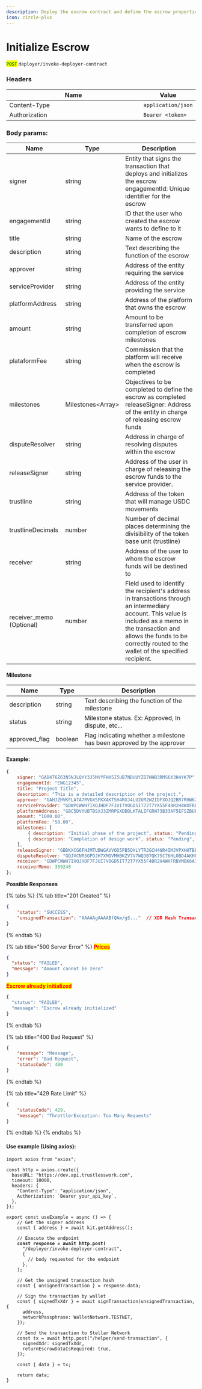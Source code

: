 ```yaml
---
description: Deploy the escrow contract and define the escrow properties.
icon: circle-plus
---
```


# Initialize Escrow

<mark style="color:green;">**`POST`**</mark> `deployer/invoke-deployer-contract`

### Headers

<table><thead><tr><th width="366">Name</th><th>Value</th></tr></thead><tbody><tr><td>Content-Type</td><td><code>application/json</code></td></tr><tr><td>Authorization</td><td><code>Bearer &#x3C;token></code></td></tr></tbody></table>

### Body params:

| Name                      | Type               | Description                                                                                                                                                                                                                               |
| ------------------------- | ------------------ | ----------------------------------------------------------------------------------------------------------------------------------------------------------------------------------------------------------------------------------------- |
| signer                    | string             | Entity that signs the transaction that deploys and initializes the escrow engagementId: Unique identifier for the escrow                                                                                                                  |
| engagementId              | string             | ID that the user who created the escrow wants to define to it                                                                                                                                                                             |
| title                     | string             | Name of the escrow                                                                                                                                                                                                                        |
| description               | string             | Text describing the function of the escrow                                                                                                                                                                                                |
| approver                  | string             | Address of the entity requiring the service                                                                                                                                                                                               |
| serviceProvider           | string             | Address of the entity providing the service                                                                                                                                                                                               |
| platformAddress           | string             | Address of the platform that owns the escrow                                                                                                                                                                                              |
| amount                    | string             | Amount to be transferred upon completion of escrow milestones                                                                                                                                                                             |
| plataformFee              | string             | Commission that the platform will receive when the escrow is completed                                                                                                                                                                    |
| milestones                | Milestones\<Array> | Objectives to be completed to define the escrow as completed releaseSigner: Address of the entity in charge of releasing escrow funds                                                                                                     |
| disputeResolver           | string             | Address in charge of resolving disputes within the escrow                                                                                                                                                                                 |
| releaseSigner             | string             | Address of the user in charge of releasing the escrow funds to the service provider.                                                                                                                                                      |
| trustline                 | string             | Address of the token that will manage USDC movements                                                                                                                                                                                      |
| trustlineDecimals         | number             | Number of decimal places determining the divisibility of the token base unit (trustline)                                                                                                                                                  |
| receiver                  | string             | Address of the user to whom the escrow funds will be destined to                                                                                                                                                                          |
| receiver\_memo (Optional) | number             | Field used to identify the recipient's address in transactions through an intermediary account. This value is included as a memo in the transaction and allows the funds to be correctly routed to the wallet of the specified recipient. |

#### Milestone

| Name           | Type    | Description                                                           |
| -------------- | ------- | --------------------------------------------------------------------- |
| description    | string  | Text describing the function of the milestone                         |
| status         | string  | Milestone status. Ex: Approved, In dispute, etc...                    |
| approved\_flag | boolean | Flag indicating whether a milestone has been approved by the approver |

#### Example:

```jsx
{
	signer: "GAD4T6Z63N5NJLQYY3J5MVYFHH5I5UB7NDUUYZD7HHB3RMS6X3H4YK7P", 
	engagementId: "ENG12345",
	title: "Project Title",
	description: "This is a detailed description of the project.",
	approver: "GAHJZHVKFLATA7RVGXSFKXAKT5H4RXJ4LU2UR2W2IDFXOJQ2BR7RHW62",
	serviceProvider: "GDWPCWWH7IXQJHDF7FJUI7VOGD5IT72T7YX55F4BR2H4WXFRBVMBK6A3", 
	platformAddress: "GBC5DVYUBTBSXJ3ZMRPGXDDDLKTALIFGRW73B33AF5EFSZBUECKSFO4R",
	amount: "1000.00",
	platformFee: "50.00", 
	milestones: [
		{ description: "Initial phase of the project", status: "Pending", approved_flag: false },
		{ description: "Completion of design work", status: "Pending", approved_flag: false }
	],
	releaseSigner: "GBDKXCG6FHJMTUBWGAVVOD5PB5QXLYTRJGCH4NR4IMJVPXHHTBBXPY3V",
	disputeResolver: "GDJVCNR5GPOJH7XMOVMHBKZV7V7WQ3B7QK75C76HLOBD4AKHFG5OCARJ",
	receiver: "GDWPCWWH7IXQJHDF7FJUI7VOGD5IT72T7YX55F4BR2H4WXFRBVMBK6A3",
	receiverMemo: 359248
};
```



**Possible Responses**

{% tabs %}
{% tab title="201 Created" %}
```json
{
    "status": "SUCCESS",
    "unsignedTransaction": "AAAAAgAAAABfQAm/gS..."  // XDR Hash Transaction
}
```
{% endtab %}

{% tab title="500 Server Error" %}
<mark style="color:red;">**Prices**</mark>

```json
{
  "status": "FAILED",
  "message": "Amount cannot be zero"
}
```

<mark style="color:red;">**Escrow already initialized**</mark>

```javascript
{
  "status": "FAILED",
  "message": "Escrow already initialized"
}
```
{% endtab %}

{% tab title="400 Bad Request" %}
```json
{
    "message": "Message",
    "error": "Bad Request",
    "statusCode": 400
}
```
{% endtab %}

{% tab title="429 Rate Limit" %}
```json
{
    "statusCode": 429,
    "message": "ThrottlerException: Too Many Requests"
}
```
{% endtab %}
{% endtabs %}

#### Use example (Using axios):

<pre class="language-typescript"><code class="lang-typescript">import axios from "axios";

const http = axios.create({
  baseURL: "https://dev.api.trustlesswork.com",
  timeout: 10000,
  headers: {
    "Content-Type": "application/json",
    Authorization: `Bearer your_api_key`,
  },
});

export const useExample = async () => {
    // Get the signer address
    const { address } = await kit.getAddress();

    // Execute the endpoint
<strong>    const response = await http.post(
</strong>      "/deployer/invoke-deployer-contract",
      {
        // body requested for the endpoint
      },
    );
    
    // Get the unsigned transaction hash
    const { unsignedTransaction } = response.data;

    // Sign the transaction by wallet
    const { signedTxXdr } = await signTransaction(unsignedTransaction, {
      address,
      networkPassphrase: WalletNetwork.TESTNET,
    });

    // Send the transaction to Stellar Network
    const tx = await http.post("/helper/send-transaction", {
      signedXdr: signedTxXdr,
      returnEscrowDataIsRequired: true,
    });

    const { data } = tx;

    return data; 
}
</code></pre>
